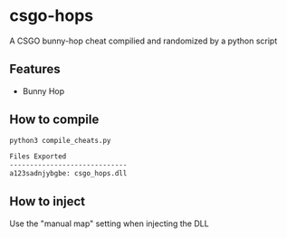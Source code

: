 # csgo-hops
A CSGO bunny-hop cheat compilied and randomized by a python script

## Features
* Bunny Hop

## How to compile
``` bash
python3 compile_cheats.py

Files Exported
-----------------------------
a123sadnjybgbe: csgo_hops.dll

```

## How to inject
Use the "manual map" setting when injecting the DLL 
